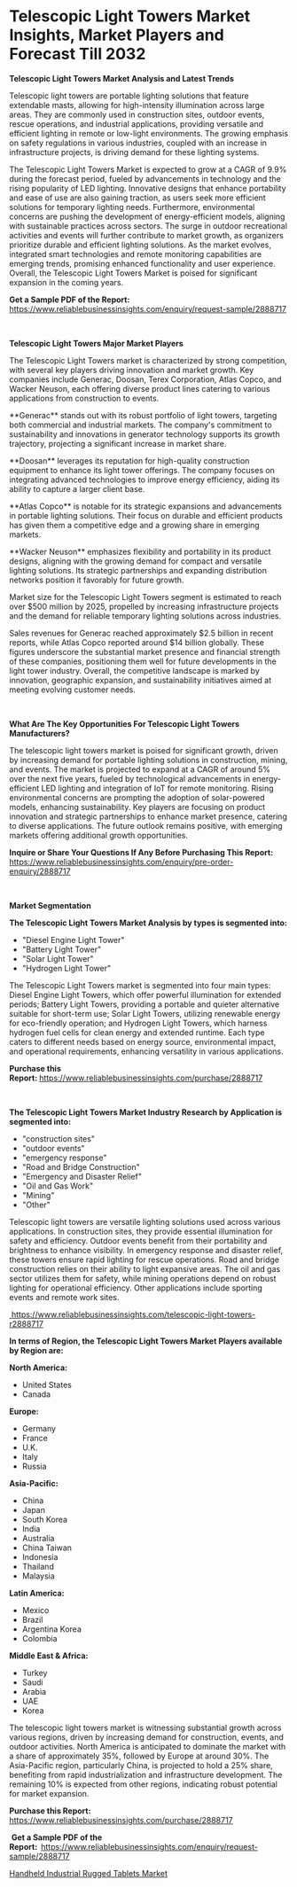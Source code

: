 <p><h1>Telescopic Light Towers Market Insights, Market Players and Forecast Till 2032</h1></p><p><strong>Telescopic Light Towers Market Analysis and Latest Trends</strong></p>
<p><p>Telescopic light towers are portable lighting solutions that feature extendable masts, allowing for high-intensity illumination across large areas. They are commonly used in construction sites, outdoor events, rescue operations, and industrial applications, providing versatile and efficient lighting in remote or low-light environments. The growing emphasis on safety regulations in various industries, coupled with an increase in infrastructure projects, is driving demand for these lighting systems.</p><p>The Telescopic Light Towers Market is expected to grow at a CAGR of 9.9% during the forecast period, fueled by advancements in technology and the rising popularity of LED lighting. Innovative designs that enhance portability and ease of use are also gaining traction, as users seek more efficient solutions for temporary lighting needs. Furthermore, environmental concerns are pushing the development of energy-efficient models, aligning with sustainable practices across sectors. The surge in outdoor recreational activities and events will further contribute to market growth, as organizers prioritize durable and efficient lighting solutions. As the market evolves, integrated smart technologies and remote monitoring capabilities are emerging trends, promising enhanced functionality and user experience. Overall, the Telescopic Light Towers Market is poised for significant expansion in the coming years.</p></p>
<p><strong>Get a Sample PDF of the Report:&nbsp;</strong> <a href="https://www.reliablebusinessinsights.com/enquiry/request-sample/2888717?utm_campaign=3206&utm_medium=2&utm_source=Github&utm_content=ia&utm_term=14032025&utm_id=telescopic-light-towers">https://www.reliablebusinessinsights.com/enquiry/request-sample/2888717</a></p>
<p>&nbsp;</p>
<p><strong>Telescopic Light Towers Major Market Players</strong></p>
<p><p>The Telescopic Light Towers market is characterized by strong competition, with several key players driving innovation and market growth. Key companies include Generac, Doosan, Terex Corporation, Atlas Copco, and Wacker Neuson, each offering diverse product lines catering to various applications from construction to events.</p><p>**Generac** stands out with its robust portfolio of light towers, targeting both commercial and industrial markets. The company's commitment to sustainability and innovations in generator technology supports its growth trajectory, projecting a significant increase in market share.</p><p>**Doosan** leverages its reputation for high-quality construction equipment to enhance its light tower offerings. The company focuses on integrating advanced technologies to improve energy efficiency, aiding its ability to capture a larger client base. </p><p>**Atlas Copco** is notable for its strategic expansions and advancements in portable lighting solutions. Their focus on durable and efficient products has given them a competitive edge and a growing share in emerging markets.</p><p>**Wacker Neuson** emphasizes flexibility and portability in its product designs, aligning with the growing demand for compact and versatile lighting solutions. Its strategic partnerships and expanding distribution networks position it favorably for future growth.</p><p>Market size for the Telescopic Light Towers segment is estimated to reach over $500 million by 2025, propelled by increasing infrastructure projects and the demand for reliable temporary lighting solutions across industries. </p><p>Sales revenues for Generac reached approximately $2.5 billion in recent reports, while Atlas Copco reported around $14 billion globally. These figures underscore the substantial market presence and financial strength of these companies, positioning them well for future developments in the light tower industry. Overall, the competitive landscape is marked by innovation, geographic expansion, and sustainability initiatives aimed at meeting evolving customer needs.</p></p>
<p>&nbsp;</p>
<p><strong>What Are The Key Opportunities For Telescopic Light Towers Manufacturers?</strong></p>
<p><p>The telescopic light towers market is poised for significant growth, driven by increasing demand for portable lighting solutions in construction, mining, and events. The market is projected to expand at a CAGR of around 5% over the next five years, fueled by technological advancements in energy-efficient LED lighting and integration of IoT for remote monitoring. Rising environmental concerns are prompting the adoption of solar-powered models, enhancing sustainability. Key players are focusing on product innovation and strategic partnerships to enhance market presence, catering to diverse applications. The future outlook remains positive, with emerging markets offering additional growth opportunities.</p></p>
<p><strong>Inquire or Share Your Questions If Any Before Purchasing This Report:</strong> <a href="https://www.reliablebusinessinsights.com/enquiry/pre-order-enquiry/2888717?utm_campaign=3206&utm_medium=2&utm_source=Github&utm_content=ia&utm_term=14032025&utm_id=telescopic-light-towers">https://www.reliablebusinessinsights.com/enquiry/pre-order-enquiry/2888717</a></p>
<p>&nbsp;</p>
<p><strong>Market Segmentation</strong></p>
<p><strong>The Telescopic Light Towers Market Analysis by types is segmented into:</strong></p>
<p><ul><li>"Diesel Engine Light Tower"</li><li>"Battery Light Tower"</li><li>"Solar Light Tower"</li><li>"Hydrogen Light Tower"</li></ul></p>
<p><p>The Telescopic Light Towers market is segmented into four main types: Diesel Engine Light Towers, which offer powerful illumination for extended periods; Battery Light Towers, providing a portable and quieter alternative suitable for short-term use; Solar Light Towers, utilizing renewable energy for eco-friendly operation; and Hydrogen Light Towers, which harness hydrogen fuel cells for clean energy and extended runtime. Each type caters to different needs based on energy source, environmental impact, and operational requirements, enhancing versatility in various applications.</p></p>
<p><strong>Purchase this Report:&nbsp;</strong><a href="https://www.reliablebusinessinsights.com/purchase/2888717?utm_campaign=3206&utm_medium=2&utm_source=Github&utm_content=ia&utm_term=14032025&utm_id=telescopic-light-towers">https://www.reliablebusinessinsights.com/purchase/2888717</a></p>
<p>&nbsp;</p>
<p><strong>The Telescopic Light Towers Market Industry Research by Application is segmented into:</strong></p>
<p><ul><li>"construction sites"</li><li>"outdoor events"</li><li>"emergency response"</li><li>"Road and Bridge Construction"</li><li>"Emergency and Disaster Relief"</li><li>"Oil and Gas Work"</li><li>"Mining"</li><li>"Other"</li></ul></p>
<p><p>Telescopic light towers are versatile lighting solutions used across various applications. In construction sites, they provide essential illumination for safety and efficiency. Outdoor events benefit from their portability and brightness to enhance visibility. In emergency response and disaster relief, these towers ensure rapid lighting for rescue operations. Road and bridge construction relies on their ability to light expansive areas. The oil and gas sector utilizes them for safety, while mining operations depend on robust lighting for operational efficiency. Other applications include sporting events and remote work sites.</p></p>
<p><a href="https://www.reliablebusinessinsights.com/telescopic-light-towers-r2888717?utm_campaign=3206&utm_medium=2&utm_source=Github&utm_content=ia&utm_term=14032025&utm_id=telescopic-light-towers">&nbsp;https://www.reliablebusinessinsights.com/telescopic-light-towers-r2888717</a></p>
<p><strong>In terms of Region, the Telescopic Light Towers Market Players available by Region are:</strong></p>
<p>
    <p> <strong> North America: </strong>
        <ul>
            <li>United States</li>
            <li>Canada</li>
        </ul>
        </p> 
    <p> <strong> Europe: </strong>
        <ul>
            <li>Germany</li>
            <li>France</li>
            <li>U.K.</li>
            <li>Italy</li>
            <li>Russia</li>
        </ul>
        </p> 
    <p> <strong> Asia-Pacific: </strong>
        <ul>
            <li>China</li>
            <li>Japan</li>
            <li>South Korea</li>
            <li>India</li>
            <li>Australia</li>
            <li>China Taiwan</li>
            <li>Indonesia</li>
            <li>Thailand</li>
            <li>Malaysia</li>
        </ul>
        </p> 
    <p> <strong> Latin America: </strong>
        <ul>
            <li>Mexico</li>
            <li>Brazil</li>
            <li>Argentina Korea</li>
            <li>Colombia</li>
        </ul>
        </p> 
    <p> <strong> Middle East & Africa: </strong>
        <ul>
            <li>Turkey</li>
            <li>Saudi</li>
            <li>Arabia</li>
            <li>UAE</li>
            <li>Korea</li>
        </ul>
    </p>
    </p>
<p><p>The telescopic light towers market is witnessing substantial growth across various regions, driven by increasing demand for construction, events, and outdoor activities. North America is anticipated to dominate the market with a share of approximately 35%, followed by Europe at around 30%. The Asia-Pacific region, particularly China, is projected to hold a 25% share, benefiting from rapid industrialization and infrastructure development. The remaining 10% is expected from other regions, indicating robust potential for market expansion.</p></p>
<p><strong>Purchase this Report: </strong><a href="https://www.reliablebusinessinsights.com/purchase/2888717?utm_campaign=3206&utm_medium=2&utm_source=Github&utm_content=ia&utm_term=14032025&utm_id=telescopic-light-towers">https://www.reliablebusinessinsights.com/purchase/2888717</a></p>
<p>&nbsp;<strong>Get a Sample PDF of the Report:&nbsp;&nbsp;</strong><a href="https://www.reliablebusinessinsights.com/enquiry/request-sample/2888717?utm_campaign=3206&utm_medium=2&utm_source=Github&utm_content=ia&utm_term=14032025&utm_id=telescopic-light-towers">https://www.reliablebusinessinsights.com/enquiry/request-sample/2888717</a></p>
<p><strong></strong></p>
<p><p><a href="https://github.com/ugurgyuri/Market-Research-Report-List-1/blob/main/handheld-industrial-rugged-tablets-market.md?utm_campaign=3206&utm_medium=2&utm_source=Github&utm_content=ia&utm_term=14032025&utm_id=telescopic-light-towers">Handheld Industrial Rugged Tablets Market</a></p></p>